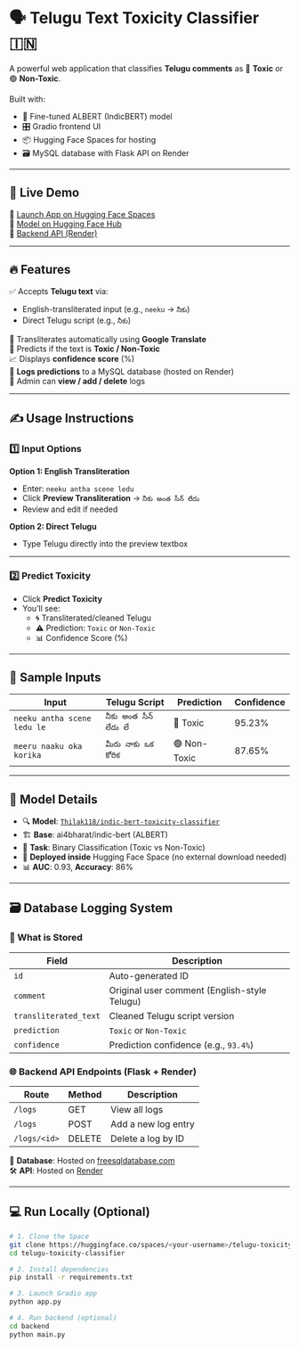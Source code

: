 # 🗣️ Telugu Text Toxicity Classifier 🇮🇳

A powerful web application that classifies **Telugu comments** as 🔴 **Toxic** or 🟢 **Non-Toxic**.

Built with:
- 🤖 Fine-tuned ALBERT (IndicBERT) model
- 🎛️ Gradio frontend UI
- 📦 Hugging Face Spaces for hosting
- 🗃️ MySQL database with Flask API on Render

---

## 🚀 Live Demo

🎯 [Launch App on Hugging Face Spaces](https://huggingface.co/spaces/<your-username>/telugu-toxicity-classifier)  
🧠 [Model on Hugging Face Hub](https://huggingface.co/Thilak118/indic-bert-toxicity-classifier)  
🔧 [Backend API (Render)](https://<your-render-backend-url>)

---

## 🔥 Features

✅ Accepts **Telugu text** via:
- English-transliterated input (e.g., `neeku` → `నీకు`)
- Direct Telugu script (e.g., `నీకు`)

🔁 Transliterates automatically using **Google Translate**  
🧠 Predicts if the text is **Toxic / Non-Toxic**  
📈 Displays **confidence score** (%)  
💾 **Logs predictions** to a MySQL database (hosted on Render)  
🧾 Admin can **view / add / delete** logs

---

## ✍️ Usage Instructions

### 1️⃣ Input Options

**Option 1: English Transliteration**
- Enter: `neeku antha scene ledu`
- Click **Preview Transliteration** → `నీకు అంత సీన్ లేదు`
- Review and edit if needed

**Option 2: Direct Telugu**
- Type Telugu directly into the preview textbox

---

### 2️⃣ Predict Toxicity
- Click **Predict Toxicity**
- You’ll see:
  - 🌀 Transliterated/cleaned Telugu
  - ⚠️ Prediction: `Toxic` or `Non-Toxic`
  - 📊 Confidence Score (%)

---

## 🧪 Sample Inputs

| Input                          | Telugu Script                          | Prediction   | Confidence |
|-------------------------------|----------------------------------------|--------------|------------|
| `neeku antha scene ledu le`   | `నీకు అంత సీన్ లేదు లే`               | 🔴 Toxic     | 95.23%     |
| `meeru naaku oka korika`      | `మీరు నాకు ఒక కోరిక`                  | 🟢 Non-Toxic | 87.65%     |

---

## 🧠 Model Details

- 🔍 **Model**: [`Thilak118/indic-bert-toxicity-classifier`](https://huggingface.co/Thilak118/indic-bert-toxicity-classifier)
- 🏗️ **Base**: ai4bharat/indic-bert (ALBERT)
- 🧠 **Task**: Binary Classification (Toxic vs Non-Toxic)
- 💾 **Deployed inside** Hugging Face Space (no external download needed)
- 📊 **AUC**: 0.93, **Accuracy**: 86%

---

## 🗃️ Database Logging System

### 📌 What is Stored

| Field               | Description                                      |
|--------------------|--------------------------------------------------|
| `id`               | Auto-generated ID                                |
| `comment`          | Original user comment (English-style Telugu)     |
| `transliterated_text` | Cleaned Telugu script version                |
| `prediction`       | `Toxic` or `Non-Toxic`                           |
| `confidence`       | Prediction confidence (e.g., `93.4%`)            |

### 🌐 Backend API Endpoints (Flask + Render)

| Route                 | Method | Description                  |
|----------------------|--------|------------------------------|
| `/logs`              | GET    | View all logs                |
| `/logs`              | POST   | Add a new log entry          |
| `/logs/<id>`         | DELETE | Delete a log by ID           |

📍 **Database**: Hosted on [freesqldatabase.com](https://www.freesqldatabase.com/)  
🛠️ **API**: Hosted on [Render](https://render.com)

---

## 💻 Run Locally (Optional)

```bash
# 1. Clone the Space
git clone https://huggingface.co/spaces/<your-username>/telugu-toxicity-classifier
cd telugu-toxicity-classifier

# 2. Install dependencies
pip install -r requirements.txt

# 3. Launch Gradio app
python app.py

# 4. Run backend (optional)
cd backend
python main.py
